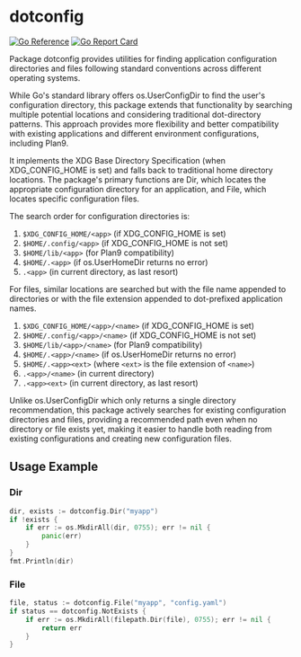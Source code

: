 # dotconfig

[![Go Reference](https://pkg.go.dev/badge/github.com/goaux/dotconfig.svg)](https://pkg.go.dev/github.com/goaux/dotconfig)
[![Go Report Card](https://goreportcard.com/badge/github.com/goaux/dotconfig)](https://goreportcard.com/report/github.com/goaux/dotconfig)

Package dotconfig provides utilities for finding application configuration directories
and files following standard conventions across different operating systems.

While Go's standard library offers os.UserConfigDir to find the user's configuration
directory, this package extends that functionality by searching multiple potential
locations and considering traditional dot-directory patterns. This approach provides
more flexibility and better compatibility with existing applications and different
environment configurations, including Plan9.

It implements the XDG Base Directory Specification (when XDG_CONFIG_HOME is set)
and falls back to traditional home directory locations. The package's primary functions
are Dir, which locates the appropriate configuration directory for an application,
and File, which locates specific configuration files.

The search order for configuration directories is:

1. `$XDG_CONFIG_HOME/<app>` (if XDG_CONFIG_HOME is set)
2. `$HOME/.config/<app>` (if XDG_CONFIG_HOME is not set)
3. `$HOME/lib/<app>` (for Plan9 compatibility)
4. `$HOME/.<app>` (if os.UserHomeDir returns no error)
5. `.<app>` (in current directory, as last resort)

For files, similar locations are searched but with the file name appended to directories
or with the file extension appended to dot-prefixed application names.

1. `$XDG_CONFIG_HOME/<app>/<name>` (if XDG_CONFIG_HOME is set)
2. `$HOME/.config/<app>/<name>` (if XDG_CONFIG_HOME is not set)
3. `$HOME/lib/<app>/<name>` (for Plan9 compatibility)
4. `$HOME/.<app>/<name>` (if os.UserHomeDir returns no error)
5. `$HOME/.<app><ext>` (where `<ext>` is the file extension of `<name>`)
6. `.<app>/<name>` (in current directory)
7. `.<app><ext>` (in current directory, as last resort)

Unlike os.UserConfigDir which only returns a single directory recommendation,
this package actively searches for existing configuration directories and files, providing
a recommended path even when no directory or file exists yet, making it easier to handle
both reading from existing configurations and creating new configuration files.

## Usage Example

### Dir

```go
dir, exists := dotconfig.Dir("myapp")
if !exists {
	if err := os.MkdirAll(dir, 0755); err != nil {
		panic(err)
	}
}
fmt.Println(dir)
```

### File

```go
file, status := dotconfig.File("myapp", "config.yaml")
if status == dotconfig.NotExists {
	if err := os.MkdirAll(filepath.Dir(file), 0755); err != nil {
		return err
	}
}
```

